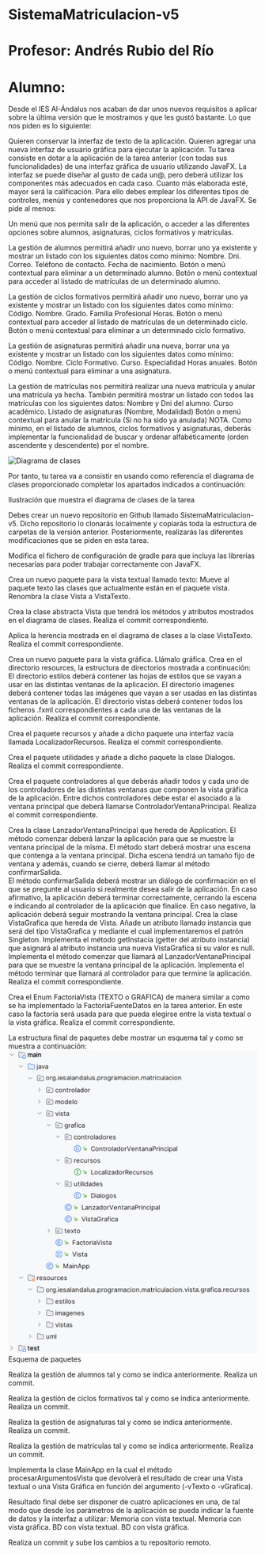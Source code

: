# SistemaMatriculacion-v5
# Profesor: Andrés Rubio del Río
# Alumno: 
Desde el IES Al-Ándalus nos acaban de dar unos nuevos requisitos a aplicar sobre la última versión que le mostramos y que les gustó bastante. Lo que nos piden es lo siguiente:

Quieren conservar la interfaz de texto de la aplicación.
Quieren agregar una nueva interfaz de usuario gráfica para ejecutar la aplicación.
Tu tarea consiste en dotar a la aplicación de la tarea anterior (con todas sus funcionalidades) de una interfaz gráfica de usuario utilizando JavaFX. La interfaz se puede diseñar al gusto de cada un@, pero deberá utilizar los componentes más adecuados en cada caso. Cuanto más elaborada esté, mayor será la calificación. Para ello debes emplear los diferentes tipos de controles, menús y contenedores que nos proporciona la API de JavaFX. Se pide al menos:

Un menú que nos permita salir de la aplicación, o acceder a las diferentes opciones sobre alumnos, asignaturas, ciclos formativos y matrículas.

La gestión de alumnos permitirá añadir uno nuevo, borrar uno ya existente y mostrar un listado con los siguientes datos como mínimo:
Nombre.
Dni.
Correo.
Teléfono de contacto.
Fecha de nacimiento.
Botón o menú contextual para eliminar a un determinado alumno.
Botón o menú contextual para acceder al listado de matrículas de un determinado alumno.

La gestión de ciclos formativos permitirá añadir uno nuevo, borrar uno ya existente y mostrar un listado con los siguientes datos como mínimo:
Código.
Nombre.
Grado.
Familia Profesional
Horas.
Botón o menú contextual para acceder al listado de matrículas de un determinado ciclo.
Botón o menú contextual para eliminar a un determinado ciclo formativo.

La gestión de asignaturas permitirá añadir una nueva, borrar una ya existente y mostrar un listado con los siguientes datos como mínimo:
Código.
Nombre.
Ciclo Formativo.
Curso.
Especialidad
Horas anuales.
Botón o menú contextual para eliminar a una asignatura.

La gestión de matrículas nos permitirá realizar una nueva matrícula y anular una matrícula ya hecha. También permitirá mostrar un listado con todos las matrículas con los siguientes datos:
Nombre y Dni del alumno.
Curso académico.
Listado de asignaturas (Nombre, Modalidad)
Botón o menú contextual para anular la matrícula (Si no ha sido ya anulada)
NOTA. Como mínimo, en el listado de alumnos, ciclos formativos y asignaturas, deberás implementar la funcionalidad de buscar y ordenar alfabéticamente (orden ascendente y descendente) por el nombre.

![Diagrama de clases](sistemaMatriculacion.png)


Por tanto, tu tarea va a consistir en usando como referencia el diagrama de clases proporcionado completar los apartados indicados a continuación:


Ilustración que muestra el diagrama de clases de la tarea

Debes crear un nuevo repositorio en Github llamado SistemaMatriculacion-v5. Dicho repositorio lo clonarás localmente y copiarás toda la estructura de carpetas de la versión anterior. Posteriormente, realizarás las diferentes modificaciones que se piden en esta tarea.

Modifica el fichero de configuración de gradle para que incluya las librerías necesarias para poder trabajar correctamente con JavaFX.

Crea un nuevo paquete para la vista textual llamado texto:
Mueve al paquete texto las clases que actualmente están en el paquete vista.
Renombra la clase Vista a VistaTexto.

Crea la clase abstracta Vista que tendrá los métodos y atributos mostrados en el diagrama de clases. Realiza el commit correspondiente.

Aplica la herencia mostrada en el diagrama de clases a la clase VistaTexto. Realiza el commit correspondiente.

Crea un nuevo paquete para la vista gráfica. Llámalo gráfica.
Crea en el directorio resources, la estructura de directorios mostrada a continuación:
El directorio estilos deberá contener las hojas de estilos que se vayan a usar en las distintas ventanas de la aplicación.
El directorio imagenes deberá contener todas las imágenes que vayan a ser usadas en las distintas ventanas de la aplicación.
El directorio vistas deberá contener todos los ficheros .fxml correspondientes a cada una de las ventanas de la aplicación.
Realiza el commit correspondiente.

Crea el paquete recursos y añade a dicho paquete una interfaz vacía llamada LocalizadorRecursos. Realiza el commit correspondiente.

Crea el paquete utilidades y añade a dicho paquete la clase Dialogos. Realiza el commit correspondiente.
 
Crea el paquete controladores al que deberás añadir todos y cada uno de los controladores de las distintas ventanas que componen la vista gráfica de la aplicación. Entre dichos controladores debe estar el asociado a la ventana principal que deberá llamarse ControladorVentanaPrincipal. Realiza el commit correspondiente.

Crea la clase LanzadorVentanaPrincipal que hereda de Application.
El método comenzar deberá lanzar la aplicación para que se muestre la ventana principal de la misma.
El método start deberá mostrar una escena que contenga a la ventana principal. Dicha escena tendrá un tamaño fijo de ventana y además, cuando se cierre, deberá llamar al método confirmarSalida.  
El método confirmarSalida deberá mostrar un diálogo de confirmación en el que se pregunte al usuario si realmente desea salir de la aplicación. En caso afirmativo, la aplicación deberá terminar correctamente, cerrando la escena e indicando al controlador de la aplicación que finalice. En caso negativo, la aplicación deberá seguir mostrando la ventana principal.
Crea la clase VistaGrafica que hereda de Vista.
Añade un atributo llamado instancia que será del tipo VistaGrafica y mediante el cual implementaremos el patrón Singleton.
Implementa el método getInstacia (getter del atributo instancia) que asignará al  atributo instancia una nueva VistaGrafica si su valor es null.
Implementa el método comenzar que llamará al LanzadorVentanaPrincipal para que se muestre la ventana principal de la aplicación.
Implementa el método terminar que llamará al controlador para que termine la aplicación.
Realiza el commit correspondiente.

Crea el Enum FactoriaVista (TEXTO o GRAFICA) de manera similar a como se ha implementado la FactoriaFuenteDatos en la tarea anterior. En este caso la factoría será usada para que pueda elegirse entre la vista textual o la vista gráfica. Realiza el commit correspondiente.

La estructura final de paquetes debe mostrar un esquema tal y como se muestra a continuación:
![Estructura de paquetes](3EstructuraFinalPaquetes.png)
Esquema de paquetes

Realiza la gestión de alumnos tal y como se indica anteriormente. Realiza un commit.

Realiza la gestión de ciclos formativos tal y como se indica anteriormente. Realiza un commit.

Realiza la gestión de asignaturas tal y como se indica anteriormente. Realiza un commit.

Realiza la gestión de matrículas tal y como se indica anteriormente. Realiza un commit.

Implementa la clase MainApp en la cual el método procesarArgumentosVista que devolverá el resultado de crear una Vista textual o una Vista Gráfica en función  del argumento  (-vTexto o -vGrafica).

Resultado final debe ser disponer de cuatro aplicaciones en una, de tal modo que desde los parámetros de la aplicación se pueda indicar la fuente de datos y la interfaz a utilizar:
Memoria con vista textual.
Memoria con vista gráfica.
BD con vista textual.
BD con vista gráfica.

Realiza un commit y sube los cambios a tu repositorio remoto.
